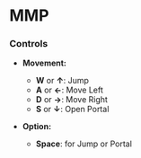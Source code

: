 # MMP

### Controls

- **Movement:**
  - **W** or **↑**: Jump
  - **A** or **←**: Move Left
  - **D** or **→**: Move Right
  - **S** or **↓**: Open Portal

- **Option:**
  - **Space**: for Jump or Portal
  